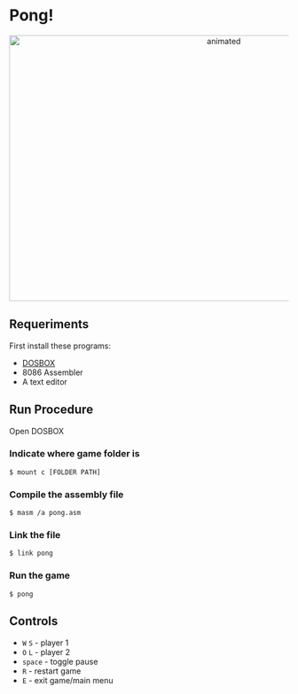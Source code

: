 # Pong!

<p align="center">
  <img src="https://imgur.com/jsnouzZ.gif" alt="animated" width="758" height="480"/>
</p>

## Requeriments

First install these programs:

- [DOSBOX](https://www.dosbox.com/download.php?main=1)
- 8086 Assembler
- A text editor

## Run Procedure

Open DOSBOX

### Indicate where game folder is

```console
$ mount c [FOLDER PATH]
```

### Compile the assembly file

```console
$ masm /a pong.asm
```

### Link the file

```console
$ link pong
```

### Run the game

```console
$ pong
```

## Controls

- `W` `S` - player 1
- `O` `L` - player 2
- `space` - toggle pause
- `R` - restart game
- `E` - exit game/main menu
